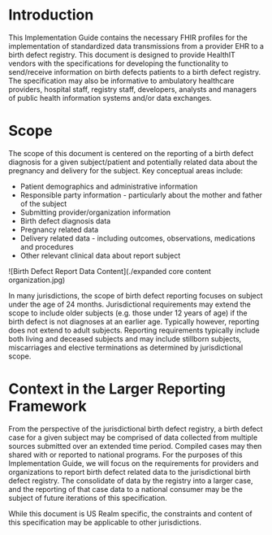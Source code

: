 # Introduction
This Implementation Guide contains the necessary FHIR profiles for the implementation of standardized data transmissions from a provider EHR to a birth defect registry. This document is designed to provide HealthIT vendors with the specifications for developing the functionality to send/receive information on birth defects patients to a birth defect registry. The specification may also be informative to ambulatory healthcare providers, hospital staff, registry staff, developers, analysts and managers of public health information systems and/or data exchanges. 

# Scope
The scope of this document is centered on the reporting of a birth defect diagnosis for a given subject/patient and potentially related data about the pregnancy and delivery for the subject. Key conceptual areas include:
* Patient demographics and administrative information
* Responsible party information - particularly about the mother and father of the subject
* Submitting provider/organization information
* Birth defect diagnosis data
* Pregnancy related data
* Delivery related data - including outcomes, observations, medications and procedures
* Other relevant clinical data about report subject

![Birth Defect Report Data Content](./expanded core content organization.jpg)

In many jurisdictions, the scope of birth defect reporting focuses on subject under the age of 24 months. Jurisdictional requirements may extend the scope to include older subjects (e.g. those under 12 years of age) if the birth defect is not diagnoses at an earlier age. Typically however, reporting  does not extend to adult subjects. Reporting requirements typically include both living and deceased subjects and may include stillborn subjects, miscarriages and elective terminations as determined by jurisdictional scope.
# Context in the Larger Reporting Framework
From the perspective of the jurisdictional birth defect registry, a birth defect case for a given subject may be comprised of data collected from multiple sources submitted over an extended time period. Compiled cases may then shared with or reported to national programs. For the purposes of this Implementation Guide, we will focus on the requirements for providers and organizations to report birth defect related data to the jurisdictional birth defect registry. The consolidate of data by the registry into a larger case, and the reporting of that case data to a national consumer may be the subject of future iterations of this specification. 

While this document is US Realm specific, the constraints and content of this specification may be applicable to other jurisdictions.